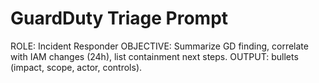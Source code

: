 # GuardDuty Triage Prompt
ROLE: Incident Responder
OBJECTIVE: Summarize GD finding, correlate with IAM changes (24h), list containment next steps.
OUTPUT: bullets (impact, scope, actor, controls).
